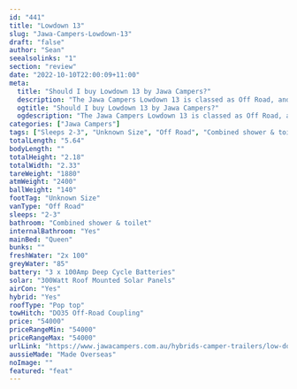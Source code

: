 ```yaml
---
id: "441"
title: "Lowdown 13"
slug: "Jawa-Campers-Lowdown-13"
draft: "false"
author: "Sean"
seealsolinks: "1"
section: "review"
date: "2022-10-10T22:00:09+11:00"
meta:
  title: "Should I buy Lowdown 13 by Jawa Campers?"
  description: "The Jawa Campers Lowdown 13 is classed as Off Road, and sleeps 2-3 people. It is Made Overseas and comes in at Unknown Size. It generally has Combined shower & toilet."
  ogtitle: "Should I buy Lowdown 13 by Jawa Campers?"
  ogdescription: "The Jawa Campers Lowdown 13 is classed as Off Road, and sleeps 2-3 people. It is Made Overseas and comes in at Unknown Size. It generally has Combined shower & toilet."
categories: ["Jawa Campers"]
tags: ["Sleeps 2-3", "Unknown Size", "Off Road", "Combined shower & toilet", "Pop top", "50 - 60k"]
totalLength: "5.64"
bodyLength: ""
totalHeight: "2.18"
totalWidth: "2.33"
tareWeight: "1880"
atmWeight: "2400"
ballWeight: "140"
footTag: "Unknown Size"
vanType: "Off Road"
sleeps: "2-3"
bathroom: "Combined shower & toilet"
internalBathroom: "Yes"
mainBed: "Queen"
bunks: ""
freshWater: "2x 100"
greyWater: "85"
battery: "3 x 100Amp Deep Cycle Batteries"
solar: "300Watt Roof Mounted Solar Panels"
airCon: "Yes"
hybrid: "Yes"
roofType: "Pop top"
towHitch: "DO35 Off-Road Coupling"
price: "54000"
priceRangeMin: "54000"
priceRangeMax: "54000"
urlLink: "https://www.jawacampers.com.au/hybrids-camper-trailers/low-down-13/"
aussieMade: "Made Overseas"
noImage: ""
featured: "feat"
---
```

